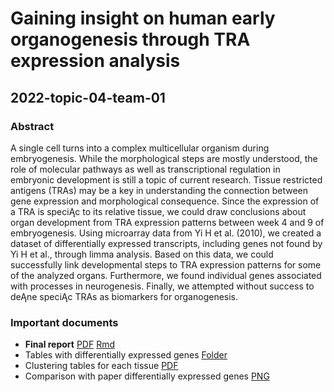 # Gaining insight on human early organogenesis through TRA expression analysis
## 2022-topic-04-team-01

### Abstract 
A single cell turns into a complex multicellular organism during embryogenesis. While the morphological steps are mostly
understood, the role of molecular pathways as well as transcriptional regulation in embryonic development is still a topic
of current research. Tissue restricted antigens (TRAs) may be a key in understanding the connection between gene
expression and morphological consequence. Since the expression of a TRA is speciĄc to its relative tissue, we could draw
conclusions about organ development from TRA expression patterns between week 4 and 9 of embryogenesis. Using
microarray data from Yi H et al. (2010), we created a dataset of differentially expressed transcripts, including genes not
found by Yi H et al., through limma analysis. Based on this data, we could successfully link developmental steps to TRA
expression patterns for some of the analyzed organs. Furthermore, we found individual genes associated with processes in
neurogenesis. Finally, we attempted without success to deĄne speciĄc TRAs as biomarkers for organogenesis.

### Important documents
 - **Final report**                                         [PDF](https://github.com/datascience-mobi-2022/2022-topic-04-team-01/blob/main/Topic04_Team01.pdf)   [Rmd](https://github.com/datascience-mobi-2022/2022-topic-04-team-01/blob/main/Report/Topic04-Team01.Rmd)
 - Tables with differentially expressed genes               [Folder](https://github.com/datascience-mobi-2022/2022-topic-04-team-01/tree/main/Limma_Tables)
 - Clustering tables for each tissue                        [PDF](https://github.com/datascience-mobi-2022/2022-topic-04-team-01/blob/main/Plots/Organ%20development/Differential%20expression%20clustered%20by%20tissue/All%20expr%20plots%20compiled.pdf)
 - Comparison with paper differentially expressed genes     [PNG](https://github.com/datascience-mobi-2022/2022-topic-04-team-01/blob/main/Report/Comparison%20with%20paper%20differentially%20expressed.png)
